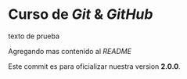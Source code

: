 # Curso de _Git_ & _GitHub_

texto de prueba

Agregando mas contenido al _README_

Este commit es para oficializar nuestra version **2.0.0**.

